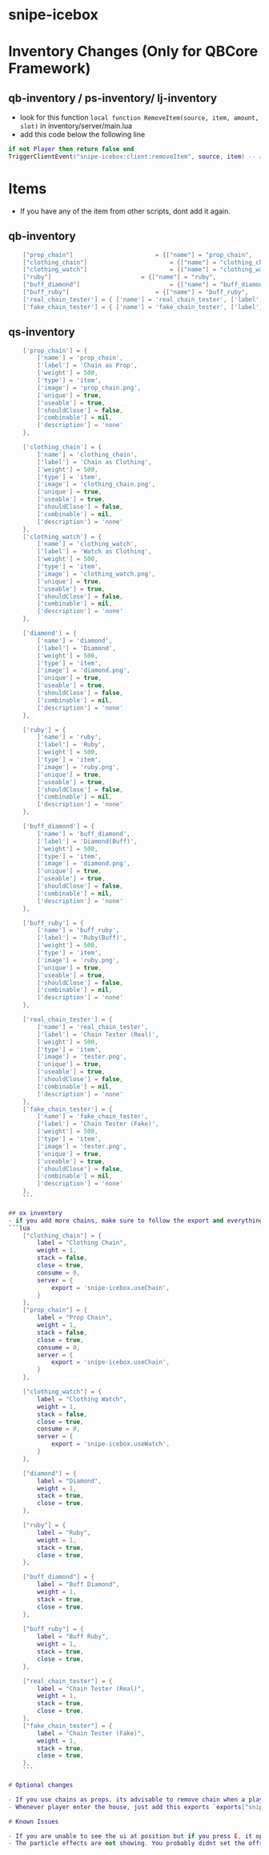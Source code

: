 # snipe-icebox

# Inventory Changes (Only for QBCore Framework)

## qb-inventory / ps-inventory/ lj-inventory

- look for this function `local function RemoveItem(source, item, amount, slot)` in inventory/server/main.lua
- add this code below the following line
```lua
if not Player then return false end
TriggerClientEvent("snipe-icebox:client:removeItem", source, item) -- add this line
```

# Items
- If you have any of the item from other scripts, dont add it again. 
## qb-inventory

```lua
	["prop_chain"]						 = {["name"] = "prop_chain", 						["label"] = "Chain as Prop", 			["weight"] = 0, 		["type"] = "item", 		["image"] = "prop_chain.png", 					["unique"] = true, 	["useable"] = true, 	["shouldClose"] = true,	   		["combinable"] = nil,   ["description"] = "Example Chain for Prop"},
	["clothing_chain"]						 = {["name"] = "clothing_chain", 						["label"] = "Chain as Clothing", 	["weight"] = 0, 		["type"] = "item", 		["image"] = "clothing_chain.png", 					["unique"] = false, 	["useable"] = true, 	["shouldClose"] = true,	   		["combinable"] = nil,   ["description"] = "Example Chain for Clothing item"},
    ["clothing_watch"]						 = {["name"] = "clothing_watch", 						["label"] = "Watch as Clothing", 	["weight"] = 0, 		["type"] = "item", 		["image"] = "clothing_watch.png", 					["unique"] = false, 	["useable"] = true, 	["shouldClose"] = true,	   		["combinable"] = nil,   ["description"] = "Example Watch for Clothing item"},
	["ruby"]						 = {["name"] = "ruby", 						["label"] = "Ruby", 				["weight"] = 0, 		["type"] = "item", 		["image"] = "ruby.png", 				["unique"] = false, 	["useable"] = false, 	["shouldClose"] = true,	   		["combinable"] = nil,   ["description"] = "Ruby"},
    ["buff_diamond"]						 = {["name"] = "buff_diamond", 						["label"] = "Diamond(Buff)", 				["weight"] = 0, 		["type"] = "item", 		["image"] = "diamond.png", 				["unique"] = false, 	["useable"] = false, 	["shouldClose"] = true,	   		["combinable"] = nil,   ["description"] = "Diamonds use to buff chains/watches"},
    ["buff_ruby"]						 = {["name"] = "buff_ruby", 						["label"] = "Ruby(Buff)", 				["weight"] = 0, 		["type"] = "item", 		["image"] = "ruby.png", 				["unique"] = false, 	["useable"] = false, 	["shouldClose"] = true,	   		["combinable"] = nil,   ["description"] = "Ruby use to buff chains/watches"},
    ['real_chain_tester'] = { ['name'] = 'real_chain_tester', ['label'] = 'Chain Tester (Real)', ["description"] = "Chain Tester which will let you test chain for other people", ['weight'] = 500, ['type'] = 'item', ['image'] = 'tester.png', ['unique'] = true, ['useable'] = true, ['shouldClose'] = false, ['combinable'] = nil, ['description'] = 'none' },
    ['fake_chain_tester'] = { ['name'] = 'fake_chain_tester', ['label'] = 'Chain Tester (Fake)', ["description"] = "Chain Tester which will let you test chain for other people", ['weight'] = 500, ['type'] = 'item', ['image'] = 'tester.png', ['unique'] = true, ['useable'] = true, ['shouldClose'] = false, ['combinable'] = nil, ['description'] = 'none' },
```

## qs-inventory

```lua
    ['prop_chain'] = {
        ['name'] = 'prop_chain',
        ['label'] = 'Chain as Prop',
        ['weight'] = 500,
        ['type'] = 'item',
        ['image'] = 'prop_chain.png',
        ['unique'] = true,
        ['useable'] = true,
        ['shouldClose'] = false,
        ['combinable'] = nil,
        ['description'] = 'none'
    },

    ['clothing_chain'] = {
        ['name'] = 'clothing_chain',
        ['label'] = 'Chain as Clothing',
        ['weight'] = 500,
        ['type'] = 'item',
        ['image'] = 'clothing_chain.png',
        ['unique'] = true,
        ['useable'] = true,
        ['shouldClose'] = false,
        ['combinable'] = nil,
        ['description'] = 'none'
    },
    ['clothing_watch'] = {
        ['name'] = 'clothing_watch',
        ['label'] = 'Watch as Clothing',
        ['weight'] = 500,
        ['type'] = 'item',
        ['image'] = 'clothing_watch.png',
        ['unique'] = true,
        ['useable'] = true,
        ['shouldClose'] = false,
        ['combinable'] = nil,
        ['description'] = 'none'
    },

    ['diamond'] = {
        ['name'] = 'diamond',
        ['label'] = 'Diamond',
        ['weight'] = 500,
        ['type'] = 'item',
        ['image'] = 'diamond.png',
        ['unique'] = true,
        ['useable'] = true,
        ['shouldClose'] = false,
        ['combinable'] = nil,
        ['description'] = 'none'
    },

    ['ruby'] = {
        ['name'] = 'ruby',
        ['label'] = 'Ruby',
        ['weight'] = 500,
        ['type'] = 'item',
        ['image'] = 'ruby.png',
        ['unique'] = true,
        ['useable'] = true,
        ['shouldClose'] = false,
        ['combinable'] = nil,
        ['description'] = 'none'
    },

    ['buff_diamond'] = {
        ['name'] = 'buff_diamond',
        ['label'] = 'Diamond(Buff)',
        ['weight'] = 500,
        ['type'] = 'item',
        ['image'] = 'diamond.png',
        ['unique'] = true,
        ['useable'] = true,
        ['shouldClose'] = false,
        ['combinable'] = nil,
        ['description'] = 'none'
    },

    ['buff_ruby'] = {
        ['name'] = 'buff_ruby',
        ['label'] = 'Ruby(Buff)',
        ['weight'] = 500,
        ['type'] = 'item',
        ['image'] = 'ruby.png',
        ['unique'] = true,
        ['useable'] = true,
        ['shouldClose'] = false,
        ['combinable'] = nil,
        ['description'] = 'none'
    },

    ['real_chain_tester'] = {
        ['name'] = 'real_chain_tester',
        ['label'] = 'Chain Tester (Real)',
        ['weight'] = 500,
        ['type'] = 'item',
        ['image'] = 'tester.png',
        ['unique'] = true,
        ['useable'] = true,
        ['shouldClose'] = false,
        ['combinable'] = nil,
        ['description'] = 'none'
    },
    ['fake_chain_tester'] = {
        ['name'] = 'fake_chain_tester',
        ['label'] = 'Chain Tester (Fake)',
        ['weight'] = 500,
        ['type'] = 'item',
        ['image'] = 'tester.png',
        ['unique'] = true,
        ['useable'] = true,
        ['shouldClose'] = false,
        ['combinable'] = nil,
        ['description'] = 'none'
    },
	```

## ox inventory
- if you add more chains, make sure to follow the export and everything properly so it triggers the export on use of the chain
```lua
    ["clothing_chain"] = {
        label = "Clothing Chain",
        weight = 1,
        stack = false,
        close = true,
        consume = 0,
        server = {
            export = 'snipe-icebox.useChain',
        }
    },
    ["prop_chain"] = {
        label = "Prop Chain",
        weight = 1,
        stack = false,
        close = true,
        consume = 0,
        server = {
            export = 'snipe-icebox.useChain',
        }
    },

    ["clothing_watch"] = {
        label = "Clothing Watch",
        weight = 1,
        stack = false,
        close = true,
        consume = 0,
        server = {
            export = 'snipe-icebox.useWatch',
        }
    },

    ["diamond"] = {
        label = "Diamond",
        weight = 1,
        stack = true,
        close = true,
    },

    ["ruby"] = {
        label = "Ruby",
        weight = 1,
        stack = true,
        close = true,
    },

    ["buff_diamond"] = {
		label = "Buff Diamond",
		weight = 1,
		stack = true,
		close = true,
	},
    
    ["buff_ruby"] = {
		label = "Buff Ruby",
		weight = 1,
		stack = true,
		close = true,
	},

    ["real_chain_tester"] = {
        label = "Chain Tester (Real)",
        weight = 1,
        stack = true,
        close = true,
    },
    ["fake_chain_tester"] = {
        label = "Chain Tester (Fake)",
        weight = 1,
        stack = true,
        close = true,
    },
    ```

# Optional changes

- If you use chains as props, its advisable to remove chain when a player enters or leaves an apartment or a house. 
- Whenever player enter the house, just add this exports `exports["snipe-icebox"]:RemoveChains()` and the same export when they leave the house so there is no tornado effect when they sit in the car. 

# Known Issues

- If you are unable to see the ui at position but if you press E, it opens the context menu or safe, just set the `Config.UseLibTextUI` to false. Read the comments on that line
- The particle effects are not showing. You probably didnt set the offset properly in Config.Chains for that effect or that effect doesnt work. Always test the base effects given first to see if the effects are visible with new infuse items.